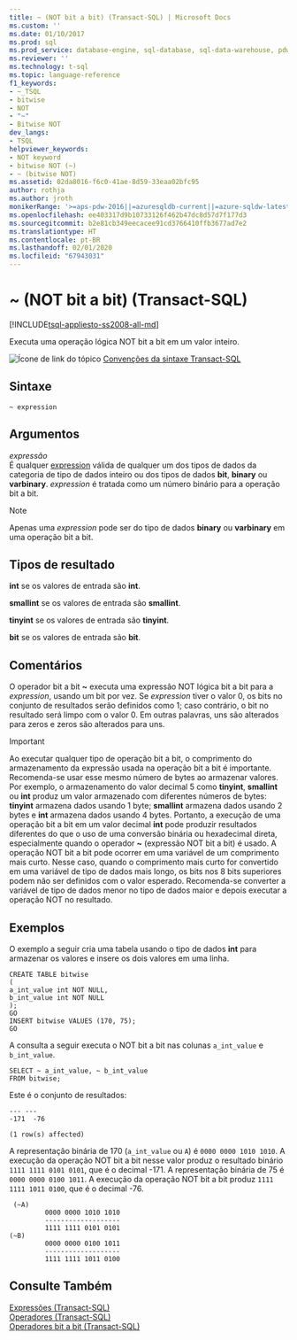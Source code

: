 ```yaml
---
title: ~ (NOT bit a bit) (Transact-SQL) | Microsoft Docs
ms.custom: ''
ms.date: 01/10/2017
ms.prod: sql
ms.prod_service: database-engine, sql-database, sql-data-warehouse, pdw
ms.reviewer: ''
ms.technology: t-sql
ms.topic: language-reference
f1_keywords:
- ~_TSQL
- bitwise
- NOT
- "~"
- Bitwise NOT
dev_langs:
- TSQL
helpviewer_keywords:
- NOT keyword
- bitwise NOT (~)
- ~ (bitwise NOT)
ms.assetid: 02da8016-f6c0-41ae-8d59-33eaa02bfc95
author: rothja
ms.author: jroth
monikerRange: '>=aps-pdw-2016||=azuresqldb-current||=azure-sqldw-latest||>=sql-server-2016||=sqlallproducts-allversions||>=sql-server-linux-2017||=azuresqldb-mi-current'
ms.openlocfilehash: ee403317d9b10733126f462b47dc8d57d7f177d3
ms.sourcegitcommit: b2e81cb349eecacee91cd3766410ffb3677ad7e2
ms.translationtype: HT
ms.contentlocale: pt-BR
ms.lasthandoff: 02/01/2020
ms.locfileid: "67943031"
---
```

# <a name="-bitwise-not-transact-sql"></a>~ (NOT bit a bit) (Transact-SQL)
[!INCLUDE[tsql-appliesto-ss2008-all-md](../../includes/tsql-appliesto-ss2008-all-md.md)]

  Executa uma operação lógica NOT bit a bit em um valor inteiro.  
  
 ![Ícone de link do tópico](../../database-engine/configure-windows/media/topic-link.gif "Ícone de link do tópico") [Convenções da sintaxe Transact-SQL](../../t-sql/language-elements/transact-sql-syntax-conventions-transact-sql.md)  
  
## <a name="syntax"></a>Sintaxe  
  
```  
~ expression  
```  
  
## <a name="arguments"></a>Argumentos  
 *expressão*  
 É qualquer [expression](../../t-sql/language-elements/expressions-transact-sql.md) válida de qualquer um dos tipos de dados da categoria de tipo de dados inteiro ou dos tipos de dados **bit**, **binary** ou **varbinary**. *expression* é tratada como um número binário para a operação bit a bit.  
  
> [!NOTE]  
>  Apenas uma *expression* pode ser do tipo de dados **binary** ou **varbinary** em uma operação bit a bit.  
  
## <a name="result-types"></a>Tipos de resultado  
 **int** se os valores de entrada são **int**.  
  
 **smallint** se os valores de entrada são **smallint**.  
  
 **tinyint** se os valores de entrada são **tinyint**.  
  
 **bit** se os valores de entrada são **bit**.  
  
## <a name="remarks"></a>Comentários  
 O operador bit a bit **~** executa uma expressão NOT lógica bit a bit para a *expression*, usando um bit por vez. Se *expression* tiver o valor 0, os bits no conjunto de resultados serão definidos como 1; caso contrário, o bit no resultado será limpo com o valor 0. Em outras palavras, uns são alterados para zeros e zeros são alterados para uns.  
  
> [!IMPORTANT]  
>  Ao executar qualquer tipo de operação bit a bit, o comprimento do armazenamento da expressão usada na operação bit a bit é importante. Recomenda-se usar esse mesmo número de bytes ao armazenar valores. Por exemplo, o armazenamento do valor decimal 5 como **tinyint**, **smallint** ou **int** produz um valor armazenado com diferentes números de bytes: **tinyint** armazena dados usando 1 byte; **smallint** armazena dados usando 2 bytes e **int** armazena dados usando 4 bytes. Portanto, a execução de uma operação bit a bit em um valor decimal **int** pode produzir resultados diferentes do que o uso de uma conversão binária ou hexadecimal direta, especialmente quando o operador **~** (expressão NOT bit a bit) é usado. A operação NOT bit a bit pode ocorrer em uma variável de um comprimento mais curto. Nesse caso, quando o comprimento mais curto for convertido em uma variável de tipo de dados mais longo, os bits nos 8 bits superiores podem não ser definidos com o valor esperado. Recomenda-se converter a variável de tipo de dados menor no tipo de dados maior e depois executar a operação NOT no resultado.  
  
## <a name="examples"></a>Exemplos  
 O exemplo a seguir cria uma tabela usando o tipo de dados **int** para armazenar os valores e insere os dois valores em uma linha.  
  
```  
CREATE TABLE bitwise  
(   
a_int_value int NOT NULL,  
b_int_value int NOT NULL  
);  
GO  
INSERT bitwise VALUES (170, 75);  
GO  
```  
  
 A consulta a seguir executa o NOT bit a bit nas colunas `a_int_value` e `b_int_value`.  
  
```  
SELECT ~ a_int_value, ~ b_int_value  
FROM bitwise;  
```  
  
 Este é o conjunto de resultados:  
  
```  
--- ---   
-171  -76   
  
(1 row(s) affected)  
```  
  
 A representação binária de 170 (`a_int_value` ou `A`) é `0000 0000 1010 1010`. A execução da operação NOT bit a bit nesse valor produz o resultado binário `1111 1111 0101 0101`, que é o decimal -171. A representação binária de 75 é `0000 0000 0100 1011`. A execução da operação NOT bit a bit produz `1111 1111 1011 0100`, que é o decimal -76.  
  
```  
 (~A)     
         0000 0000 1010 1010  
         -------------------  
         1111 1111 0101 0101  
(~B)     
         0000 0000 0100 1011  
         -------------------  
         1111 1111 1011 0100  
```  
  
 
## <a name="see-also"></a>Consulte Também  
 [Expressões &#40;Transact-SQL&#41;](../../t-sql/language-elements/expressions-transact-sql.md)   
 [Operadores &#40;Transact-SQL&#41;](../../t-sql/language-elements/operators-transact-sql.md)   
 [Operadores bit a bit &#40;Transact-SQL&#41;](../../t-sql/language-elements/bitwise-operators-transact-sql.md)  
  
  


